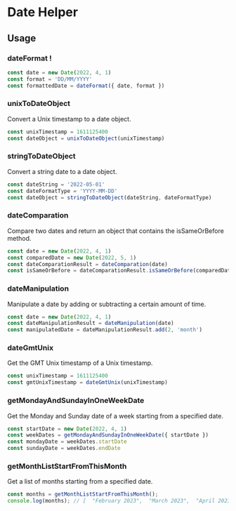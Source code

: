 # Date Helper

## Usage

### dateFormat !


```ts
const date = new Date(2022, 4, 1)
const format = 'DD/MM/YYYY'
const formattedDate = dateFormat({ date, format })
```

### unixToDateObject

Convert a Unix timestamp to a date object.

```ts
const unixTimestamp = 1611125400
const dateObject = unixToDateObject(unixTimestamp)
```

### stringToDateObject

Convert a string date to a date object.

```ts
const dateString = '2022-05-01'
const dateFormatType = 'YYYY-MM-DD'
const dateObject = stringToDateObject(dateString, dateFormatType)
```

### dateComparation

Compare two dates and return an object that contains the isSameOrBefore method.

```ts
const date = new Date(2022, 4, 1)
const comparedDate = new Date(2022, 5, 1)
const dateComparationResult = dateComparation(date)
const isSameOrBefore = dateComparationResult.isSameOrBefore(comparedDate)
```

### dateManipulation

Manipulate a date by adding or subtracting a certain amount of time.

```ts
const date = new Date(2022, 4, 1)
const dateManipulationResult = dateManipulation(date)
const manipulatedDate = dateManipulationResult.add(2, 'month')
```

### dateGmtUnix

Get the GMT Unix timestamp of a Unix timestamp.

```ts
const unixTimestamp = 1611125400
const gmtUnixTimestamp = dateGmtUnix(unixTimestamp)
```

### getMondayAndSundayInOneWeekDate

Get the Monday and Sunday date of a week starting from a specified date.

```ts
const startDate = new Date(2022, 4, 1)
const weekDates = getMondayAndSundayInOneWeekDate({ startDate })
const mondayDate = weekDates.startDate
const sundayDate = weekDates.endDate
```

### getMonthListStartFromThisMonth

Get a list of months starting from a specified date.

```ts
const months = getMonthListStartFromThisMonth();
console.log(months); // [  "February 2023",  "March 2023",  "April 2023",  "May 2023",  "June 2023",  "July 2023",  "August 2023",  "September 2023",  "October 2023",  "November 2023",  "December 2023",  "January 2024"]

```